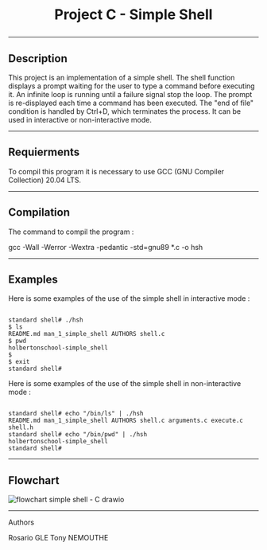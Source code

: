 # <p align="center">Project C - Simple Shell</p>

------
Description
------

This project is an implementation of a simple shell.
The shell function displays a prompt waiting for the user to type a command before executing it.
An infinite loop is running until a failure signal stop the loop.
The prompt is re-displayed each time a command has been executed.
The "end of file" condition is handled by Ctrl+D, which terminates the process.
It can be used in interactive or non-interactive mode.

-------
Requierments
-------

To compil this program it is necessary to use GCC (GNU Compiler Collection) 20.04 LTS.

-------
Compilation
------

The command to compil the program :

gcc -Wall -Werror -Wextra -pedantic -std=gnu89 *.c -o hsh

------
Examples
------

Here is some examples of the use of the simple shell in interactive mode :

```

standard shell# ./hsh
$ ls
README.md man_1_simple_shell AUTHORS shell.c
$ pwd
holbertonschool-simple_shell
$ 
$ exit
standard shell#

```

Here is some examples of the use of the simple shell in non-interactive mode :

```

standard shell# echo "/bin/ls" | ./hsh
README.md man_1_simple_shell AUTHORS shell.c arguments.c execute.c shell.h
standard shell# echo "/bin/pwd" | ./hsh
holbertonschool-simple_shell
standard shell#

```
------
Flowchart
------

![flowchart simple shell - C drawio](https://github.com/TonyHolby/holbertonschool-simple_shell/assets/159525275/f093b5ce-b2ef-478f-8661-d8c41b270a37)

------
Authors

Rosario GLE
Tony NEMOUTHE
